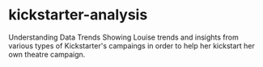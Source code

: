 # kickstarter-analysis
Understanding Data Trends
Showing Louise trends and insights from various types of Kickstarter's campaings in order to help her kickstart her own theatre campaign.
